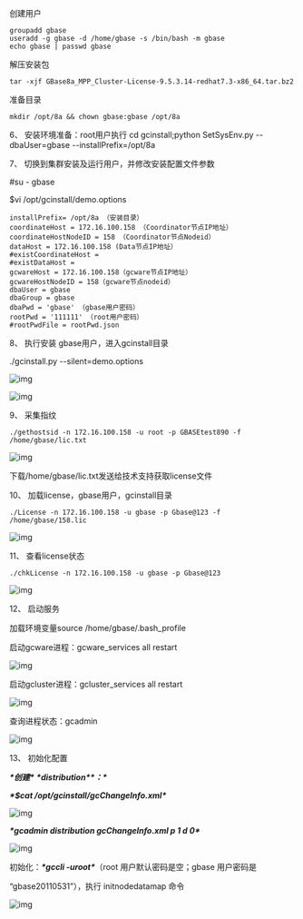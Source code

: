 创建用户

```
groupadd gbase
useradd -g gbase -d /home/gbase -s /bin/bash -m gbase
echo gbase | passwd gbase

```

 解压安装包

```
tar -xjf GBase8a_MPP_Cluster-License-9.5.3.14-redhat7.3-x86_64.tar.bz2
```

准备目录

```
mkdir /opt/8a && chown gbase:gbase /opt/8a
```



6、 安装环境准备：root用户执行 cd gcinstall;python SetSysEnv.py --dbaUser=gbase --installPrefix=/opt/8a

7、 切换到集群安装及运行用户，并修改安装配置文件参数

#su - gbase

$vi /opt/gcinstall/demo.options

```
installPrefix= /opt/8a （安装目录）
coordinateHost = 172.16.100.158 （Coordinator节点IP地址）
coordinateHostNodeID = 158 （Coordinator节点Nodeid）
dataHost = 172.16.100.158 (Data节点IP地址）
#existCoordinateHost = 
#existDataHost = 
gcwareHost = 172.16.100.158（gcware节点IP地址）
gcwareHostNodeID = 158（gcware节点nodeid）
dbaUser = gbase 
dbaGroup = gbase 
dbaPwd = 'gbase' （gbase用户密码）
rootPwd = '111111' （root用户密码）
#rootPwdFile = rootPwd.json
```

8、 执行安装 gbase用户，进入gcinstall目录

./gcinstall.py --silent=demo.options

![img](file:////private/var/folders/9b/t1nnnj9d1sx8ckkvtf8722j80000gn/T/com.kingsoft.wpsoffice.mac/wps-tengfei/ksohtml/wps72IFIG.jpg) 

![img](file:////private/var/folders/9b/t1nnnj9d1sx8ckkvtf8722j80000gn/T/com.kingsoft.wpsoffice.mac/wps-tengfei/ksohtml/wpssDLL5b.jpg) 

9、 采集指纹

```
./gethostsid -n 172.16.100.158 -u root -p GBASEtest890 -f /home/gbase/lic.txt
```

![img](file:////private/var/folders/9b/t1nnnj9d1sx8ckkvtf8722j80000gn/T/com.kingsoft.wpsoffice.mac/wps-tengfei/ksohtml/wpsFUKxUc.jpg)

下载/home/gbase/lic.txt发送给技术支持获取license文件

10、 加载license，gbase用户，gcinstall目录

```
./License -n 172.16.100.158 -u gbase -p Gbase@123 -f /home/gbase/158.lic
```

![img](file:////private/var/folders/9b/t1nnnj9d1sx8ckkvtf8722j80000gn/T/com.kingsoft.wpsoffice.mac/wps-tengfei/ksohtml/wpsUosbGS.jpg) 

11、 查看license状态

```
./chkLicense -n 172.16.100.158 -u gbase -p Gbase@123
```

![img](file:////private/var/folders/9b/t1nnnj9d1sx8ckkvtf8722j80000gn/T/com.kingsoft.wpsoffice.mac/wps-tengfei/ksohtml/wpsj0gI76.jpg) 

12、 启动服务

加载环境变量source /home/gbase/.bash_profile

启动gcware进程：gcware_services all restart

![img](file:////private/var/folders/9b/t1nnnj9d1sx8ckkvtf8722j80000gn/T/com.kingsoft.wpsoffice.mac/wps-tengfei/ksohtml/wps1kNejy.jpg) 

启动gcluster进程：gcluster_services all restart

![img](file:////private/var/folders/9b/t1nnnj9d1sx8ckkvtf8722j80000gn/T/com.kingsoft.wpsoffice.mac/wps-tengfei/ksohtml/wpsXg8LnJ.jpg) 

查询进程状态：gcadmin

![img](file:////private/var/folders/9b/t1nnnj9d1sx8ckkvtf8722j80000gn/T/com.kingsoft.wpsoffice.mac/wps-tengfei/ksohtml/wpsa8q4z8.jpg) 

13、 初始化配置

***\*创建\**** ***\*distribution\*******\*：\****

***\*$cat /opt/gcinstall/gcChangeInfo.xml\**** 

![img](file:////private/var/folders/9b/t1nnnj9d1sx8ckkvtf8722j80000gn/T/com.kingsoft.wpsoffice.mac/wps-tengfei/ksohtml/wpsxW9ook.jpg) 

***\*gcadmin distribution gcChangeInfo.xml p 1 d 0\****

![img](file:////private/var/folders/9b/t1nnnj9d1sx8ckkvtf8722j80000gn/T/com.kingsoft.wpsoffice.mac/wps-tengfei/ksohtml/wpsl8jaiv.jpg) 

初始化：***\*gccli -uroot\****（root 用户默认密码是空；gbase 用户密码是 

“gbase20110531”），执行 initnodedatamap 命令

![img](file:////private/var/folders/9b/t1nnnj9d1sx8ckkvtf8722j80000gn/T/com.kingsoft.wpsoffice.mac/wps-tengfei/ksohtml/wpsBp47dB.jpg) 

 

 

 

 

 